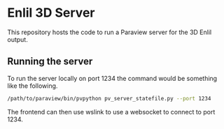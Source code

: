 # Enlil 3D Server

This repository hosts the code to run a Paraview server for
the 3D Enlil output.

## Running the server

To run the server locally on port 1234 the command would be something like the following.

```bash
/path/to/paraview/bin/pvpython pv_server_statefile.py --port 1234
```

The frontend can then use wslink to use a websocket to connect to port 1234.
